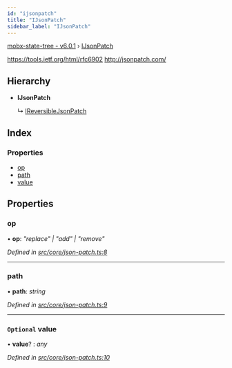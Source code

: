 ```yaml
---
id: "ijsonpatch"
title: "IJsonPatch"
sidebar_label: "IJsonPatch"
---
```


[mobx-state-tree - v6.0.1](../index.md) › [IJsonPatch](ijsonpatch.md)

https://tools.ietf.org/html/rfc6902
http://jsonpatch.com/

## Hierarchy

* **IJsonPatch**

  ↳ [IReversibleJsonPatch](ireversiblejsonpatch.md)

## Index

### Properties

* [op](ijsonpatch.md#op)
* [path](ijsonpatch.md#path)
* [value](ijsonpatch.md#optional-value)

## Properties

###  op

• **op**: *"replace" | "add" | "remove"*

*Defined in [src/core/json-patch.ts:8](https://github.com/mobxjs/mobx-state-tree/blob/7097c4d6/src/core/json-patch.ts#L8)*

___

###  path

• **path**: *string*

*Defined in [src/core/json-patch.ts:9](https://github.com/mobxjs/mobx-state-tree/blob/7097c4d6/src/core/json-patch.ts#L9)*

___

### `Optional` value

• **value**? : *any*

*Defined in [src/core/json-patch.ts:10](https://github.com/mobxjs/mobx-state-tree/blob/7097c4d6/src/core/json-patch.ts#L10)*
